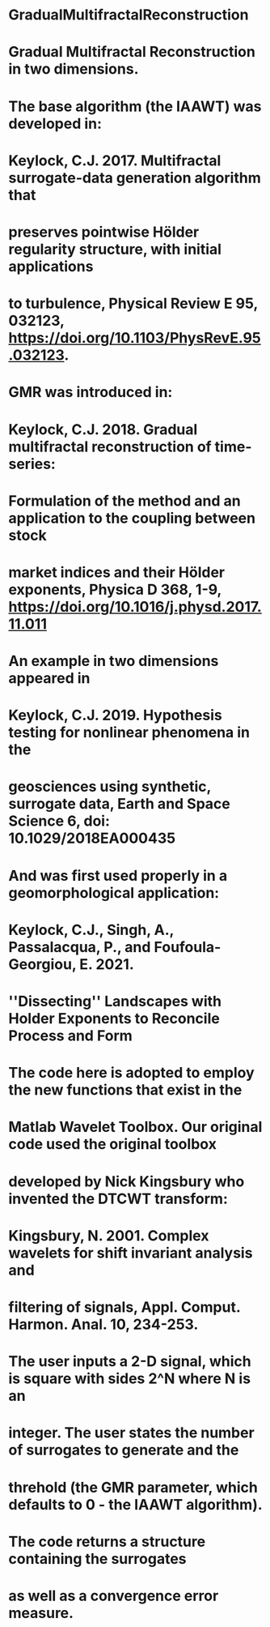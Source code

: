 # GradualMultifractalReconstruction
# Gradual Multifractal Reconstruction in two dimensions.
# The base algorithm (the IAAWT) was developed in:
#
# Keylock, C.J. 2017. Multifractal surrogate-data generation algorithm that 
# preserves pointwise Hölder regularity structure, with initial applications
# to turbulence, Physical Review E 95, 032123, https://doi.org/10.1103/PhysRevE.95.032123.
#
# GMR was introduced in:
# Keylock, C.J. 2018. Gradual multifractal reconstruction of time-series: 
# Formulation of the method and an application to the coupling between stock
# market indices and their Hölder exponents, Physica D 368, 1-9, https://doi.org/10.1016/j.physd.2017.11.011
#
# An example in two dimensions appeared in
# Keylock, C.J. 2019. Hypothesis testing for nonlinear phenomena in the 
# geosciences using synthetic, surrogate data, Earth and Space Science 6, doi: 10.1029/2018EA000435
# 
# And was first used properly in a geomorphological application:
# Keylock, C.J., Singh, A., Passalacqua, P., and Foufoula-Georgiou, E. 2021.
# ''Dissecting'' Landscapes with Holder Exponents to Reconcile Process and Form

# The code here is adopted to employ the new functions that exist in the
# Matlab Wavelet Toolbox. Our original code used the original toolbox
# developed by Nick Kingsbury who invented the DTCWT transform:
#
# Kingsbury, N. 2001. Complex wavelets for shift invariant analysis and
# filtering of signals, Appl. Comput. Harmon. Anal. 10, 234-253.

# The user inputs a 2-D signal, which is square with sides 2^N where N is an
# integer. The user states the number of surrogates to generate and the
# threhold (the GMR parameter, which defaults to 0 - the IAAWT algorithm). 

# The code returns a structure containing the surrogates 
# as well as a convergence error measure.
